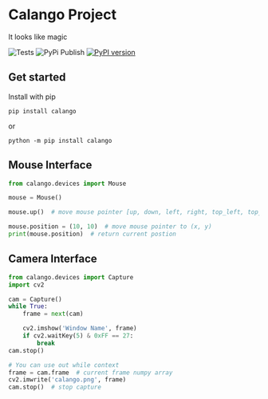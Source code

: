 # Calango Project

It looks like magic

![Tests](https://github.com/cereja-project/calango/workflows/Python%20Tests/badge.svg)
![PyPi Publish](https://github.com/cereja-project/calango/workflows/PyPi%20Publish/badge.svg)
[![PyPI version](https://badge.fury.io/py/calango.svg)](https://badge.fury.io/py/calango)

## Get started

Install with pip

`pip install calango`

or

`python -m pip install calango`

## Mouse Interface

```python
from calango.devices import Mouse

mouse = Mouse()

mouse.up()  # move mouse pointer [up, down, left, right, top_left, top_right ...

mouse.position = (10, 10)  # move mouse pointer to (x, y)
print(mouse.position)  # return current postion

```

## Camera Interface

```python
from calango.devices import Capture
import cv2

cam = Capture()
while True:
    frame = next(cam)

    cv2.imshow('Window Name', frame)
    if cv2.waitKey(5) & 0xFF == 27:
        break
cam.stop()

# You can use out while context
frame = cam.frame  # current frame numpy array
cv2.imwrite('calango.png', frame)
cam.stop()  # stop capture

```